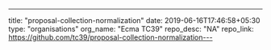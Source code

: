 ---
title: "proposal-collection-normalization"
date: 2019-06-16T17:46:58+05:30
type: "organisations"
org_name: "Ecma TC39"
repo_desc: "NA"
repo_link: https://github.com/tc39/proposal-collection-normalization---